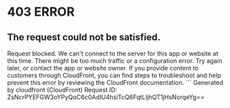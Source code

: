 # 403 ERROR

## The request could not be satisfied.

Request blocked. We can't connect to the server for this app or website at this time. There might be too much traffic or a configuration error. Try again later, or contact the app or website owner. If you provide content to customers through CloudFront, you can find steps to troubleshoot and help prevent this error by reviewing the CloudFront documentation. ```
Generated by cloudfront (CloudFront)
Request ID: ZsNcrPYEFGW3oYPyQoC6c0AdIU4hsiTcQ6FqtLIjhQT1jHsNorqeYg==

```

